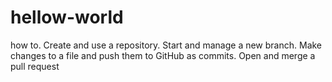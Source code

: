# hellow-world
how to. Create and use a repository. Start and manage a new branch. Make changes to a file and push them to GitHub as commits. Open and merge a pull request
